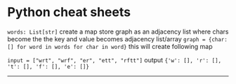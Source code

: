 # Python cheat sheets



`words: List[str]` create a map store graph as an adjacency list where chars become the the key and value becomes adjacency list/array 
 `graph = {char: [] for word in words for char in word}`
 this will create following map
 
 `input = ["wrt", "wrf", "er", "ett", "rftt"]`
 output `{'w': [], 'r': [], 't': [], 'f': [], 'e': []}`
 
 ----
